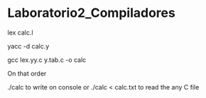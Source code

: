 # Laboratorio2_Compiladores

lex calc.l

yacc -d calc.y

gcc lex.yy.c y.tab.c -o calc

On that order

./calc                to write on console or
./calc < calc.txt     to read the any C file
